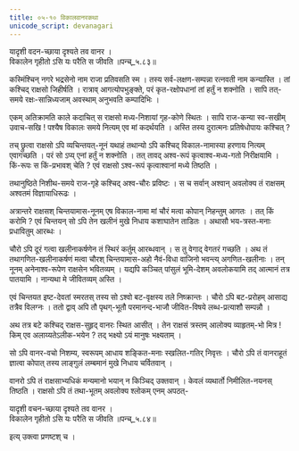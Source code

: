 ```yaml
---
title: ०५-१० विकालवानरकथा
unicode_script: devanagari
---
```

यादृशी वदन-च्छाया दृश्यते तव वानर ।  
विकालेन गृहीतो ऽसि यः परैति स जीवति ॥पन्च्_५.८३॥  


कस्मिंश्चिन् नगरे भद्रसेनो नाम राजा प्रतिवसति स्म । तस्य सर्व-लक्षण-सम्पन्ना रत्नवती नाम कन्यास्ति । तां कश्चिद् राक्षसो जिहीर्षति । रात्राव् आगत्योपभुङ्क्ते, परं कृत-रक्षोपधानां तां हर्तुं न शक्नोति । सापि तत्-समये रक्षः-सान्निध्यजाम् अवस्थाम् अनुभवति कम्पादिभिः ।  

एकम् अतिक्रामति काले कदाचित् स राक्षसो मध्य-निशायां गृह-कोणे स्थितः । सापि राज-कन्या स्व-सखीम् उवाच-सखि ! पश्यैष विकालः समये नित्यम् एव मां कदर्थयति । अस्ति तस्य दुरात्मनः प्रतिषेधोपायः कश्चित् ?  

तच् छ्रुत्वा राक्षसो ऽपि व्यचिन्तयत्-नूनं यथाहं तथान्यो ऽपि कश्चिद् विकाल-नामास्या हरणाय नित्यम् एवागच्छति । परं सो ऽप्य् एनां हर्तुं न शक्नोति । तत् तावद् अश्व-रूपं कृत्वाश्व-मध्य-गतो निरीक्षयामि । किं-रूपः स किं-प्रभावश् चेति ? एवं राक्षसो ऽश्व-रूपं कृत्वाश्वानां मध्ये तिष्ठति ।  

तथानुष्ठिते निशीथ-समये राज-गृहे कश्चिद् अश्व-चौरः प्रविष्टः । स च सर्वान् अश्वान् अवलोक्य तं राक्षसम् अश्वतमं विज्ञायाधिरूढः ।  

अत्रान्तरे राक्षसश् चिन्तयामास-नूनम् एष विकाल-नामा मां चौरं मत्वा कोपान् निहन्तुम् आगतः । तत् किं करोमि ? एवं चिन्तयन् सो ऽपि तेन खलीनं मुखे निधाय कशाघातेन ताडितः । अथासौ भय-त्रस्त-मनाः प्रधावितुम् आरब्धः ।  

चौरो ऽपि दूरं गत्वा खलीनाकर्षणेन तं स्थिरं कर्तुम् आरब्धवान् । स तु वेगाद् वेगतरं गच्छति । अथ तं तथागणित-खलीनाकर्षणं मत्वा चौरश् चिन्तयामास-अहो नैवं-विधा वाजिनो भवन्त्य् अगणित-खलीनाः । तन् नूनम् अनेनाश्व-रूपेण राक्षसेन भवितव्यम् । यद्यपि कञ्चित् पांसुलं भूमि-देशम् अवलोकयामि तद् आत्मानं तत्र पातयामि । नान्यथा मे जीवितव्यम् अस्ति ।  

एवं चिन्तयत इष्ट-देवतां स्मरतस् तस्य सो ऽश्वो बट-वृक्षस्य तले निष्क्रान्तः । चौरो ऽपि बट-प्ररोहम् आसाद्य तत्रैव विलग्नः । ततो द्वाव् अपि तौ पृथग्-भूतौ परमानन्द-भाजौ जीवित-विषये लब्ध-प्रत्याशौ सम्पन्नौ ।  

अथ तत्र बटे कश्चिद् राक्षस-सुहृद् वानरः स्थित आसीत् । तेन राक्षसं त्रस्तम् आलोक्य व्याहृतम्-भो मित्र ! किम् एव अलाय्यतेऽलीक-भयेन ? तद् भक्ष्यो ऽयं मानुषः भक्ष्यताम् ।  

सो ऽपि वानर-वचो निशम्य, स्वरूपम् आधाय शङ्कित-मनाः स्खलित-गतिर् निवृत्तः । चौरो ऽपि तं वानराहूतं ज्ञात्वा कोपात् तस्य लाङ्गुलं लम्बमानं मुखे निधाय चर्वितवान् ।  

वानरो ऽपि तं राक्षसाभ्यधिकं मन्यमानो भयान् न किञ्चिद् उक्तवान् । केवलं व्यथार्तो निमीलित-नयनस् तिष्ठति । राक्षसो ऽपि तं तथा-भूतम् अवलोक्य श्लोकम् एनम् अपठत्-  

यादृशी वचन-च्छाया दृश्यते तव वानर ।  
विकालेन गृहीतो ऽसि यः परैति स जीवति ॥पन्च्_५.८४॥  

इत्य् उक्त्वा प्रणष्टश् च ।  
